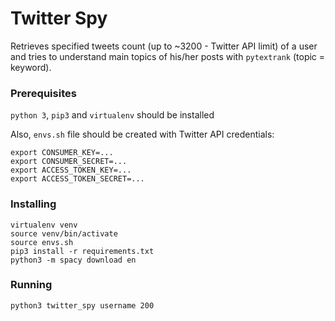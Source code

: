 # Twitter Spy

Retrieves specified tweets count (up to ~3200 - Twitter API limit) of a user and tries to understand main topics of his/her posts with `pytextrank` (topic = keyword).

### Prerequisites

`python 3`, `pip3` and `virtualenv` should be installed

Also, `envs.sh` file should be created with Twitter API credentials:
```
export CONSUMER_KEY=...
export CONSUMER_SECRET=...
export ACCESS_TOKEN_KEY=...
export ACCESS_TOKEN_SECRET=...
```

### Installing

```
virtualenv venv
source venv/bin/activate
source envs.sh
pip3 install -r requirements.txt
python3 -m spacy download en
```

### Running

```
python3 twitter_spy username 200
```
